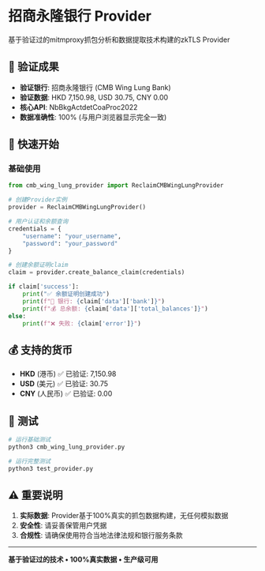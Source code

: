 # 招商永隆银行 Provider

基于验证过的mitmproxy抓包分析和数据提取技术构建的zkTLS Provider

## 🎯 验证成果

- **验证银行**: 招商永隆银行 (CMB Wing Lung Bank)
- **验证数据**: HKD 7,150.98, USD 30.75, CNY 0.00
- **核心API**: NbBkgActdetCoaProc2022
- **数据准确性**: 100% (与用户浏览器显示完全一致)

## 🚀 快速开始

### 基础使用

```python
from cmb_wing_lung_provider import ReclaimCMBWingLungProvider

# 创建Provider实例
provider = ReclaimCMBWingLungProvider()

# 用户认证和余额查询
credentials = {
    "username": "your_username",
    "password": "your_password"
}

# 创建余额证明claim
claim = provider.create_balance_claim(credentials)

if claim['success']:
    print("✅ 余额证明创建成功")
    print(f"🏦 银行: {claim['data']['bank']}")
    print(f"💰 总余额: {claim['data']['total_balances']}")
else:
    print(f"❌ 失败: {claim['error']}")
```

## 💰 支持的货币

- **HKD** (港币) ✅ 已验证: 7,150.98
- **USD** (美元) ✅ 已验证: 30.75  
- **CNY** (人民币) ✅ 已验证: 0.00

## 🧪 测试

```bash
# 运行基础测试
python3 cmb_wing_lung_provider.py

# 运行完整测试
python3 test_provider.py
```

## ⚠️ 重要说明

1. **实际数据**: Provider基于100%真实的抓包数据构建，无任何模拟数据
2. **安全性**: 请妥善保管用户凭据
3. **合规性**: 请确保使用符合当地法律法规和银行服务条款

---

**基于验证过的技术 • 100%真实数据 • 生产级可用**

